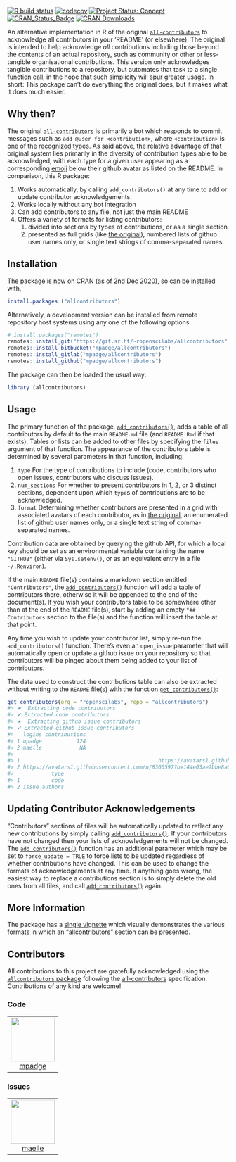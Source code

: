 <!-- README.md is generated from README.Rmd. Please edit that file -->
<!-- badges: start -->

[![R build
status](https://github.com/ropenscilabs/allcontributors/workflows/R-CMD-check/badge.svg)](https://github.com/ropenscilabs/allcontributors/actions?query=workflow%3AR-CMD-check)
[![codecov](https://codecov.io/gh/ropenscilabs/allcontributors/branch/master/graph/badge.svg)](https://codecov.io/gh/ropenscilabs/allcontributors)
[![Project Status:
Concept](https://www.repostatus.org/badges/latest/concept.svg)](https://www.repostatus.org/#concept)
[![CRAN\_Status\_Badge](https://www.r-pkg.org/badges/version/allcontributors)](https://cran.r-project.org/web/packages/allcontributors)
[![CRAN
Downloads](https://cranlogs.r-pkg.org/badges/grand-total/allcontributors?color=orange)](https://cran.r-project.org/package=allcontributors)
<!-- badges: end -->

An alternative implementation in R of the original
[`all-contributors`](https://allcontributors.org/) to acknowledge all
contributors in your ‘README’ (or elsewhere). The original is intended
to help acknowledge *all* contributions including those beyond the
contents of an actual repository, such as community or other or
less-tangible organisational contributions. This version only
acknowledges tangible contributions to a repository, but automates that
task to a single function call, in the hope that such simplicity will
spur greater usage. In short: This package can’t do everything the
original does, but it makes what it does much easier.

Why then?
---------

The original [`all-contributors`](https://allcontributors.org/) is
primarily a bot which responds to commit messages such as
`add @user for <contribution>`, where `<contribution>` is one of the
[recognized types](https://allcontributors.org/docs/en/emoji-key). As
said above, the relative advantage of that original system lies
primarily in the diversity of contribution types able to be
acknowledged, with each type for a given user appearing as a
corresponding [emoji](https://allcontributors.org/docs/en/emoji-key)
below their github avatar as listed on the README. In comparison, this R
package:

1.  Works automatically, by calling `add_contributors()` at any time to
    add or update contributor acknowledgements.
2.  Works locally without any bot integration
3.  Can add contributors to any file, not just the main README
4.  Offers a variety of formats for listing contributors:
    1.  divided into sections by types of contributions, or as a single
        section
    2.  presented as full grids (like [the
        original](https://github.com/all-contributors/all-contributors/blob/master/README.md#contributors-)),
        numbered lists of github user names only, or single text strings
        of comma-separated names.

Installation
------------

The package is now on CRAN (as of 2nd Dec 2020), so can be installed
with,

``` r
install.packages ("allcontributors")
```

Alternatively, a development version can be installed from remote
repository host systems using any one of the following options:

``` r
# install.packages("remotes")
remotes::install_git("https://git.sr.ht/~ropenscilabs/allcontributors")
remotes::install_bitbucket("mpadge/allcontributors")
remotes::install_gitlab("mpadge/allcontributors")
remotes::install_github("mpadge/allcontributors")
```

The package can then be loaded the usual way:

``` r
library (allcontributors)
```

Usage
-----

The primary function of the package,
[`add_contributors()`](https://ropenscilabs.github.io/allcontributors/reference/add_contributors.html),
adds a table of all contributors by default to the main `README.md` file
(and `README.Rmd` if that exists). Tables or lists can be added to other
files by specifying the `files` argument of that function. The
appearance of the contributors table is determined by several parameters
in that function, including:

1.  `type` For the type of contributions to include (code, contributors
    who open issues, contributors who discuss issues).
2.  `num_sections` For whether to present contributors in 1, 2, or 3
    distinct sections, dependent upon which `type`s of contributions are
    to be acknowledged.
3.  `format` Determining whether contributors are presented in a grid
    with associated avatars of each contributor, as in [the
    original](https://github.com/all-contributors/all-contributors/blob/master/README.md#contributors-),
    an enumerated list of github user names only, or a single text
    string of comma-separated names.

Contribution data are obtained by querying the github API, for which a
local key should be set as an environmental variable containing the name
`"GITHUB"` (either via `Sys.setenv()`, or as an equivalent entry in a
file `~/.Renviron`).

If the main `README` file(s) contains a markdown section entitled
`"Contributors"`, the
[`add_contributors()`](https://ropenscilabs.github.io/allcontributors/reference/add_contributors.html)
function will add a table of contributors there, otherwise it will be
appended to the end of the document(s). If you wish your contributors
table to be somewhere other than at the end of the `README` file(s),
start by adding an empty `"## Contributors` section to the file(s) and
the function will insert the table at that point.

Any time you wish to update your contributor list, simply re-run the
`add_contributors()` function. There’s even an `open_issue` parameter
that will automatically open or update a github issue on your repository
so that contributors will be pinged about them being added to your list
of contributors.

The data used to construct the contributions table can also be extracted
without writing to the `README` file(s) with the function
[`get_contributors()`](https://ropenscilabs.github.io/allcontributors/reference/get_contributors.html):

``` r
get_contributors(org = "ropenscilabs", repo = "allcontributors")
#> ★  Extracting code contributors
#> ✔ Extracted code contributors
#> ★  Extracting github issue contributors
#> ✔ Extracted github issue contributors
#>   logins contributions
#> 1 mpadge           124
#> 2 maelle            NA
#>                                                                                            avatar
#> 1                                            https://avatars1.githubusercontent.com/u/6697851?v=4
#> 2 https://avatars1.githubusercontent.com/u/8360597?u=144e03ae2bbe8a69318cb0c6c3f647e25aec6763&v=4
#>            type
#> 1          code
#> 2 issue_authors
```

Updating Contributor Acknowledgements
-------------------------------------

“Contributors” sections of files will be automatically updated to
reflect any new contributions by simply calling
[`add_contributors()`](https://ropenscilabs.github.io/allcontributors/reference/add_contributors.html).
If your contributors have not changed then your lists of
acknowledgements will not be changed. The
[`add_contributors()`](https://ropenscilabs.github.io/allcontributors/reference/add_contributors.html)
function has an additional parameter which may be set to
`force_update = TRUE` to force lists to be updated regardless of whether
contributions have changed. This can be used to change the formats of
acknowledgements at any time. If anything goes wrong, the easiest way to
replace a contributions section is to simply delete the old ones from
all files, and call
[`add_contributors()`](https://ropenscilabs.github.io/allcontributors/reference/add_contributors.html)
again.

More Information
----------------

The package has a [single
vignette](https://ropenscilabs.github.io/allcontributors/articles/allcontributors.html)
which visually demonstrates the various formats in which an
“allcontributors” section can be presented.

Contributors
------------

<!-- ALL-CONTRIBUTORS-LIST:START - Do not remove or modify this section -->
<!-- prettier-ignore-start -->
<!-- markdownlint-disable -->

All contributions to this project are gratefully acknowledged using the
[`allcontributors`
package](https://github.com/ropenscilabs/allcontributors) following the
[all-contributors](https://allcontributors.org) specification.
Contributions of any kind are welcome!

### Code

<table>
<tr>
<td align="center">
<a href="https://github.com/mpadge">
<img src="https://avatars1.githubusercontent.com/u/6697851?v=4" width="100px;" alt=""/>
</a><br>
<a href="https://github.com/ropenscilabs/allcontributors/commits?author=mpadge">mpadge</a>
</td>
</tr>
</table>

### Issues

<table>
<tr>
<td align="center">
<a href="https://github.com/maelle">
<img src="https://avatars1.githubusercontent.com/u/8360597?u=144e03ae2bbe8a69318cb0c6c3f647e25aec6763&v=4" width="100px;" alt=""/>
</a><br>
<a href="https://github.com/ropenscilabs/allcontributors/issues?q=is%3Aissue+author%3Amaelle">maelle</a>
</td>
</tr>
</table>
<!-- markdownlint-enable -->
<!-- prettier-ignore-end -->
<!-- ALL-CONTRIBUTORS-LIST:END -->
